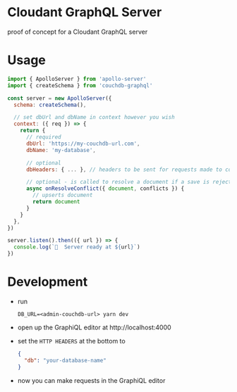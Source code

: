 # Cloudant GraphQL Server

proof of concept for a Cloudant GraphQL server

# Usage

```js
import { ApolloServer } from 'apollo-server'
import { createSchema } from 'couchdb-graphql'

const server = new ApolloServer({
  schema: createSchema(),

  // set dbUrl and dbName in context however you wish
  context: ({ req }) => {
    return {
      // required
      dbUrl: 'https://my-couchdb-url.com',
      dbName: 'my-database',

      // optional
      dbHeaders: { ... }, // headers to be sent for requests made to couchdb

      // optional - is called to resolve a document if a save is rejected by a conflict
      async onResolveConflict({ document, conflicts }) {
        // upserts document
        return document
      }
    }
  },
})

server.listen().then(({ url }) => {
  console.log(`🚀  Server ready at ${url}`)
})
```

# Development

- run

  ```cli
  DB_URL=<admin-couchdb-url> yarn dev
  ```

- open up the GraphiQL editor at http://localhost:4000

- set the `HTTP HEADERS` at the bottom to

  ```json
  {
    "db": "your-database-name"
  }
  ```

- now you can make requests in the GraphiQL editor

